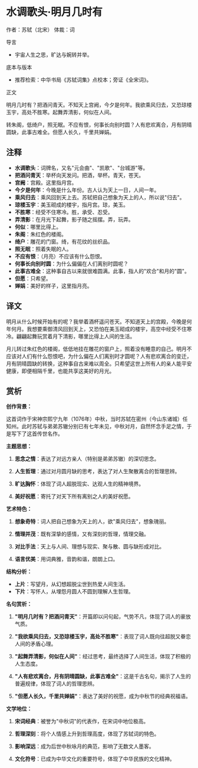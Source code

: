 <!--
 * @Author: ylmzfun ylmzfun@163.com
 * @Date: 2025-10-04 07:38:51
 * @LastEditors: ylmzfun ylmzfun@163.com
 * @LastEditTime: 2025-10-04 07:38:51
 * @FilePath: /Users/ylmzfun/Documents/study/note/poetry/诗词/词/水调歌头·明月几时有.md
 * @Description: 古文辞章汇编 - 传承中华文化经典
-->
# 水调歌头·明月几时有

作者：苏轼（北宋）
体裁：词

导言
- 宇宙人生之思，旷达与婉转并举。

底本与版本
- 推荐检索：中华书局《苏轼词集》点校本；旁证《全宋词》。

正文

明月几时有？把酒问青天。不知天上宫阙，今夕是何年。我欲乘风归去，又恐琼楼玉宇，高处不胜寒。起舞弄清影，何似在人间。

转朱阁，低绮户，照无眠。不应有恨，何事长向别时圆？人有悲欢离合，月有阴晴圆缺，此事古难全。但愿人长久，千里共婵娟。

## 注释

- **水调歌头**：词牌名，又名"元会曲"、"凯歌"、"台城游"等。
- **把酒问青天**：举杯向天发问。把酒，举杯。青天，苍天。
- **宫阙**：宫殿。这里指月宫。
- **今夕是何年**：今晚是什么年份。古人认为天上一日，人间一年。
- **乘风归去**：乘风回到天上去。苏轼把自己想象为天上的人，所以说"归去"。
- **琼楼玉宇**：美玉砌成的楼宇，指月宫。琼，美玉。
- **不胜寒**：经受不住寒冷。胜，承受、忍受。
- **弄清影**：在月光下起舞，影子随之摇摆。弄，玩弄。
- **何似**：哪里比得上。
- **朱阁**：朱红色的楼阁。
- **绮户**：雕花的门窗。绮，有花纹的丝织品。
- **照无眠**：照着失眠的人。
- **不应有恨**：（月亮）不应该有什么怨恨。
- **何事长向别时圆**：为什么偏偏在人们离别时圆呢？
- **此事古难全**：这种事自古以来就很难圆满。此事，指人的"欢合"和月的"圆"。
- **但愿**：只希望。
- **婵娟**：美好的样子，这里指月亮。

## 译文

明月从什么时候开始有的呢？我举着酒杯遥问苍天。不知道天上的宫殿，今晚是何年何月。我想要乘御清风回到天上，又恐怕在美玉砌成的楼宇，高空中经受不住寒冷。翩翩起舞玩赏着月下清影，哪里比得上人间的生活。

月儿转过朱红色的楼阁，低低地挂在雕花的窗户上，照着没有睡意的自己。明月不应该对人们有什么怨恨吧，为什么偏在人们离别时才圆呢？人有悲欢离合的变迁，月有阴晴圆缺的转换，这种事自古来难以周全。只希望这世上所有人的亲人能平安健康，即便相隔千里，也能共享这美好的月光。

## 赏析

**创作背景：**

这首词作于宋神宗熙宁九年（1076年）中秋，当时苏轼在密州（今山东诸城）任知州。此时苏轼与弟弟苏辙分别已有七年未见，中秋对月，自然怀念手足之情，于是写下了这首传世名作。

**主题思想：**

1. **思念之情**：表达了对远方亲人（特别是弟弟苏辙）的深切思念。

2. **人生哲理**：通过对月圆月缺的思考，表达了对人生聚散离合的哲理思辨。

3. **旷达胸怀**：体现了词人超脱现实、达观人生的精神境界。

4. **美好祝愿**：寄托了对天下所有离别之人的美好祝愿。

**艺术特色：**

1. **想象奇特**：词人把自己想象为天上的人，欲"乘风归去"，想象瑰丽。

2. **情理并茂**：既有深挚的感情，又有深刻的哲理，情理交融。

3. **对比手法**：天上与人间、理想与现实、聚与散、圆与缺形成对比。

4. **语言优美**：用词典雅，音韵和谐，朗朗上口。

**结构分析：**

- **上片**：写望月，从幻想超脱尘世到热爱人间生活。
- **下片**：写怀人，从埋怨月圆人不圆到理解人生哲理。

**名句赏析：**

1. **"明月几时有？把酒问青天"**：开篇即以问句起，气势不凡，体现了词人的豪放气质。

2. **"我欲乘风归去，又恐琼楼玉宇，高处不胜寒"**：表现了词人既向往超脱又眷恋人间的矛盾心理。

3. **"起舞弄清影，何似在人间"**：经过思考，最终选择了人间生活，体现了积极的人生态度。

4. **"人有悲欢离合，月有阴晴圆缺，此事古难全"**：这是千古名句，揭示了人生的普遍规律，体现了词人的哲理思辨。

5. **"但愿人长久，千里共婵娟"**：表达了美好的祝愿，成为中秋节的经典祝福语。

**文学地位：**

1. **宋词经典**：被誉为"中秋词"的代表作，在宋词中地位极高。

2. **哲理深刻**：将个人情感上升到哲理高度，体现了苏轼词的特色。

3. **影响深远**：成为后世中秋咏月的典范，影响了无数文人墨客。

4. **文化符号**：已成为中华文化的重要符号，体现了中华民族的文化精神。

